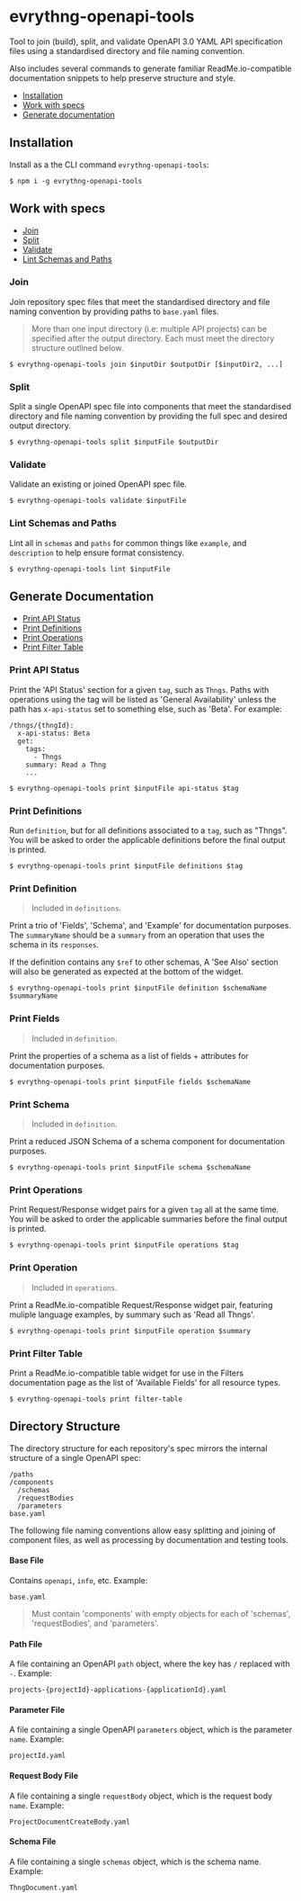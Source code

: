 # evrythng-openapi-tools

Tool to join (build), split, and validate OpenAPI 3.0 YAML API specification
files using a standardised directory and file naming convention.

Also includes several commands to generate familiar ReadMe.io-compatible
documentation snippets to help preserve structure and style.

- [Installation](#installation)
- [Work with specs](#work-with-specs)
- [Generate documentation](#generate-documentation)


## Installation

Install as a the CLI command `evrythng-openapi-tools`:

```
$ npm i -g evrythng-openapi-tools
```


## Work with specs

- [Join](#join)
- [Split](#split)
- [Validate](#validate)
- [Lint Schemas and Paths](#lint-schemas-and-paths)


### Join

Join repository spec files that meet the standardised directory and file naming
convention by providing paths to `base.yaml` files.

> More than one input directory (i.e: multiple API projects) can be specified
> after the output directory. Each must meet the directory structure outlined
> below.

`$ evrythng-openapi-tools join $inputDir $outputDir [$inputDir2, ...]`


### Split

Split a single OpenAPI spec file into components that meet the standardised
directory and file naming convention by providing the full spec and desired
output directory.

`$ evrythng-openapi-tools split $inputFile $outputDir`


### Validate

Validate an existing or joined OpenAPI spec file.

`$ evrythng-openapi-tools validate $inputFile`


### Lint Schemas and Paths

Lint all in `schemas` and `paths` for common things like `example`, and
`description` to help ensure format consistency.

`$ evrythng-openapi-tools lint $inputFile`


## Generate Documentation

- [Print API Status](#print-api-status)
- [Print Definitions](#print-definitions)
- [Print Operations](#print-operations)
- [Print Filter Table](#print-filter-table)


### Print API Status

Print the 'API Status' section for a given `tag`, such as `Thngs`. Paths with
operations using the tag will be listed as 'General Availability' unless the
path has `x-api-status` set to something else, such as 'Beta'. For example:

```
/thngs/{thngId}:
  x-api-status: Beta
  get:
    tags:
      - Thngs
    summary: Read a Thng
    ...
```

`$ evrythng-openapi-tools print $inputFile api-status $tag`


### Print Definitions

Run `definition`, but for all definitions associated to a `tag`, such as
"Thngs". You will be asked to order the applicable definitions before the final
output is printed.

`$ evrythng-openapi-tools print $inputFile definitions $tag`


### Print Definition

> Included in `definitions`.

Print a trio of 'Fields', 'Schema', and 'Example' for documentation purposes.
The `summaryName` should be a `summary` from an operation that uses the schema
in its `responses`.

If the definition contains any `$ref` to other schemas, A 'See Also' section
will also be generated as expected at the bottom of the widget.

`$ evrythng-openapi-tools print $inputFile definition $schemaName $summaryName`


### Print Fields

> Included in `definition`.

Print the properties of a schema as a list of fields + attributes for
documentation purposes.

`$ evrythng-openapi-tools print $inputFile fields $schemaName`


### Print Schema

> Included in `definition`.

Print a reduced JSON Schema of a schema component for documentation purposes.

`$ evrythng-openapi-tools print $inputFile schema $schemaName`


### Print Operations

Print Request/Response widget pairs for a given `tag` all at the same time. You
will be asked to order the applicable summaries before the final output is
printed.

`$ evrythng-openapi-tools print $inputFile operations $tag`


### Print Operation

> Included in `operations`.

Print a ReadMe.io-compatible Request/Response widget pair, featuring muliple
language examples, by summary such as 'Read all Thngs'.

`$ evrythng-openapi-tools print $inputFile operation $summary`


### Print Filter Table

Print a ReadMe.io-compatible table widget for use in the Filters documentation
page as the list of 'Available Fields' for all resource types.

`$ evrythng-openapi-tools print filter-table`


## Directory Structure

The directory structure for each repository's spec mirrors the internal
structure of a single OpenAPI spec:

```
/paths
/components
  /schemas
  /requestBodies
  /parameters
base.yaml
```

The following file naming conventions allow easy splitting and joining of
component files, as well as processing by documentation and testing tools.


#### Base File

Contains `openapi`, `info`, etc. Example:

```
base.yaml
```

> Must contain 'components' with empty objects for each of 'schemas',
> 'requestBodies', and 'parameters'.


#### Path File

A file containing an OpenAPI `path` object, where the key has `/` replaced with
`-`. Example:

```
projects-{projectId}-applications-{applicationId}.yaml
```


#### Parameter File

A file containing a single OpenAPI `parameters` object, which is the parameter
`name`. Example:

```
projectId.yaml
```


#### Request Body File

A file containing a single `requestBody` object, which is the request body
`name`. Example:

```
ProjectDocumentCreateBody.yaml
```

#### Schema File

A file containing a single `schemas` object, which is the schema name. Example:

```
ThngDocument.yaml
```
